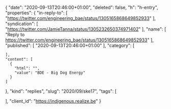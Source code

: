 {
  "date": "2020-09-13T20:46:00+01:00",
  "deleted": false,
  "h": "h-entry",
  "properties": {
    "in-reply-to": [
      "https://twitter.com/engineering_bae/status/1305165868649852933"
    ],
    "syndication": [
      "https://twitter.com/JamieTanna/status/1305232650374971402"
    ],
    "name": [
      "Reply to https://twitter.com/engineering_bae/status/1305165868649852933"
    ],
    "published": [
      "2020-09-13T20:46:00+01:00"
    ],
    "category": [

    ],
    "content": [
      {
        "html": "",
        "value": "BDE - Big Dog Energy"
      }
    ]
  },
  "kind": "replies",
  "slug": "2020/09/ske17",
  "tags": [

  ],
  "client_id": "https://indigenous.realize.be"
}
